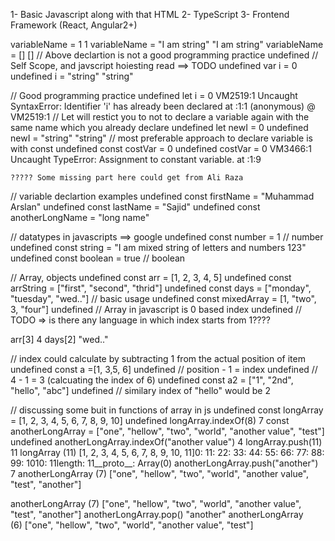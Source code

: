 1- Basic Javascript along with that HTML
2- TypeScript
3- Frontend Framework (React, Angular2+)



variableName = 1
1
variableName = "I am string"
"I am string"
variableName = []
[]
// Above declartion is not a good programming practice
undefined
// Self Scope, and javscript hoiesting read ==> TODO
undefined
var i = 0
undefined
i = "string"
"string"


// Good programming practice
undefined
let i = 0
VM2519:1 Uncaught SyntaxError: Identifier 'i' has already been declared
    at <anonymous>:1:1
(anonymous) @ VM2519:1
// Let will restict you to not to declare a variable again with the same name which you already declare
undefined
let newI = 0
undefined
newI = "string"
"string"
// most preferable approach to declare variable is with const
undefined
const costVar = 0
undefined
costVar = 0
VM3466:1 Uncaught TypeError: Assignment to constant variable.
    at <anonymous>:1:9



    ????? Some missing part here could get from Ali Raza




// variable declartion examples
undefined
const firstName = "Muhammad Arslan"
undefined
const lastName = "Sajid"
undefined
const anotherLongName = "long name"


// datatypes in javascripts ==> google
undefined
const number = 1 // number
undefined
const string = "I am mixed string of letters and numbers 123"
undefined
const boolean = true // boolean

// Array, objects
undefined
const arr = [1, 2, 3, 4, 5]
undefined
const arrString = ["first", "second", "thrid"]
undefined
const days = ["monday", "tuesday", "wed.."] // basic usage
undefined
const mixedArray = [1, "two", 3, "four"]
undefined
// Array in javascript is 0 based index
undefined
// TODO => is there any language in which index starts from 1????

arr[3]
4
days[2]
"wed.."


// index could calculate by subtracting 1 from the actual position of item
undefined
const a =[1, 3,5, 6]
undefined
// position - 1 = index
undefined
// 4 - 1 = 3 (calcuating the index of 6)
undefined
const a2 = ["1", "2nd", "hello", "abc"]
undefined
// similary index of "hello" would be 2

// discussing some buit in functions of array in js
undefined
const longArray = [1, 2, 3, 4, 5, 6, 7, 8, 9, 10]
undefined
longArray.indexOf(8)
7
const anotherLongArray = ["one", "hellow", "two", "world", "another value", "test"]
undefined
anotherLongArray.indexOf("another value")
4
longArray.push(11)
11
longArray
(11) [1, 2, 3, 4, 5, 6, 7, 8, 9, 10, 11]0: 11: 22: 33: 44: 55: 66: 77: 88: 99: 1010: 11length: 11__proto__: Array(0)
anotherLongArray.push("another")
7
anotherLongArray
(7) ["one", "hellow", "two", "world", "another value", "test", "another"]

anotherLongArray
(7) ["one", "hellow", "two", "world", "another value", "test", "another"]
anotherLongArray.pop()
"another"
anotherLongArray
(6) ["one", "hellow", "two", "world", "another value", "test"]